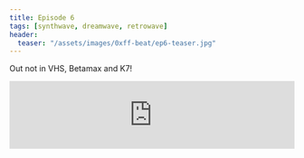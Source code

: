 ```yaml
---
title: Episode 6
tags: [synthwave, dreamwave, retrowave]
header:
  teaser: "/assets/images/0xff-beat/ep6-teaser.jpg"
---
```


Out not in VHS, Betamax and K7!

<iframe width="100%" height="120" src="https://www.mixcloud.com/widget/iframe/?hide_cover=1&light=1&feed=%2F0xff-beat%2F0xff-beat-episode-6%2F" frameborder="0" ></iframe>
